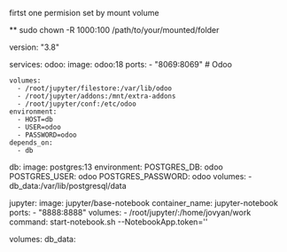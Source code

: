 firtst one permision set by mount volume

**  sudo chown -R 1000:100 /path/to/your/mounted/folder




version: "3.8"

services:
  odoo:
    image: odoo:18
    ports:
      - "8069:8069"         # Odoo

    volumes:
      - /root/jupyter/filestore:/var/lib/odoo
      - /root/jupyter/addons:/mnt/extra-addons
      - /root/jupyter/conf:/etc/odoo
    environment:
      - HOST=db
      - USER=odoo
      - PASSWORD=odoo
    depends_on:
      - db

  db:
    image: postgres:13
    environment:
      POSTGRES_DB: odoo
      POSTGRES_USER: odoo
      POSTGRES_PASSWORD: odoo
    volumes:
      - db_data:/var/lib/postgresql/data


  jupyter:
    image: jupyter/base-notebook
    container_name: jupyter-notebook
    ports:
      - "8888:8888"
    volumes:
      - /root/jupyter/:/home/jovyan/work
    command: start-notebook.sh --NotebookApp.token=''

volumes:
  db_data:
